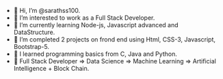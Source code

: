 - 👋 Hi, I’m @sarathss100.
- 👀 I’m interested to work as a Full Stack Developer.
- 🌱 I’m currently learning Node-js, Javascript advanced and DataStructure.
- 💞️ I’m completed 2 projects on frond end using Html, CSS-3, Javascript, Bootstrap-5.
- 🌱 I learned programming basics from C, Java and Python.
- 🌱 Full Stack Developer => Data Science => Machine Learning => Artificial Intelligence + Block Chain.

